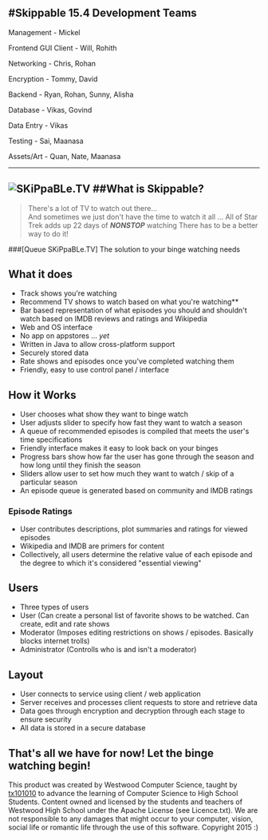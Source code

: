 #Skippable 15.4 Development Teams
---
Management 				-		Mickel

Frontend GUI Client		-		Will, Rohith 

Networking				-		Chris, Rohan

Encryption				-		Tommy, David

Backend					-		Ryan, Rohan, Sunny, Alisha

Database				-		Vikas, Govind

Data Entry				-		Vikas

Testing					-		Sai, Maanasa

Assets/Art 				-		Quan, Nate, Maanasa

---
![SKiPpaBLe.TV](http://skippable.tv/SkippableTV.png)
##What is Skippable?
---
>There's a lot of TV to watch out there...  
And sometimes we just don't have the time to watch it all ...
All of Star Trek adds up 22 days of ***NONSTOP*** watching
There has to be a better way to do it!  

###[Queue SKiPpaBLe.TV]
 The solution to your binge watching needs
## What it does
* Track shows you're watching
* Recommend TV shows to watch based on what you're watching**
* Bar based representation of what episodes you should and shouldn't watch based on IMDB reviews and ratings and Wikipedia
* Web and OS interface
 * No app on appstores ... _yet_
* Written in Java to allow cross-platform support
* Securely stored data
* Rate shows and episodes once you've completed watching them
* Friendly, easy to use control panel / interface  
 

## How it Works
* User chooses what show they want to binge watch
* User adjusts slider to specify how fast they want to watch a season
* A queue of recommended episodes is compiled that meets the user's time specifications
* Friendly interface makes it easy to look back on your binges
 * Progress bars show how far the user has gone through the season and how long until they finish the season
 * Sliders allow user to set how much they want to watch / skip of a particular season
 * An episode queue is generated based on community and IMDB ratings

### Episode Ratings
* User contributes descriptions, plot summaries and ratings for viewed episodes
 * Wikipedia and IMDB are primers for content
* Collectively, all users determine the relative value of each episode and the degree to which it's considered "essential viewing"


## Users
* Three types of users
 * User (Can create a personal list of favorite shows to be watched. Can create, edit and rate shows
 * Moderator (Imposes editing restrictions on shows / episodes. Basically blocks internet trolls)
 * Administrator (Controlls who is and isn't a moderator)  

## Layout
* User connects to service using client / web application
* Server receives and processes client requests to store and retrieve data
* Data goes through encryption and decryption through each stage to ensure security
* All data is stored in a secure database

That's all we have for now! Let the binge watching begin!
---

This product was created by Westwood Computer Science, taught by [tx101010](https://github.com/tx101010) to advance the learning of Computer Science to High School Students. Content owned and licensed by the students and teachers of Westwood High School under the Apache License (see Licence.txt). We are not responsible to any damages that might occur to your computer, vision, social life or romantic life through the use of this software. Copyright 2015 :)
